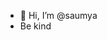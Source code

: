 - 👋 Hi, I’m @saumya
- Be kind
<!---
saumyamishra1211/saumyamishra1211 is a ✨ special ✨ repository because its `README.md` (this file) appears on your GitHub profile.
You can click the Preview link to take a look at your changes.
--->

